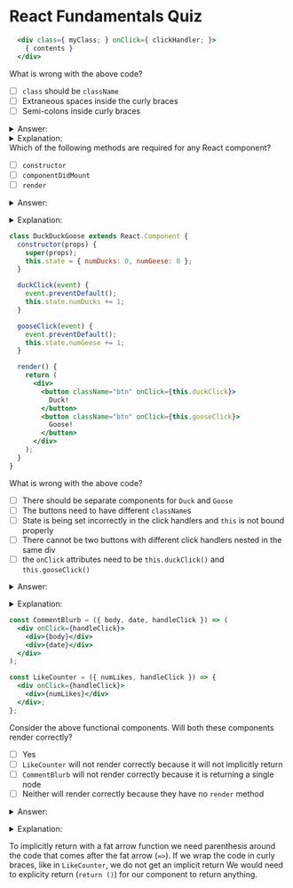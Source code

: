 # React Fundamentals Quiz

```jsx
  <div class={ myClass; } onClick={ clickHandler; }>
    { contents }
  </div>
```

What is wrong with the above code?
- [ ] `class` should be `className`
- [ ] Extraneous spaces inside the curly braces
- [ ] Semi-colons inside curly braces

<details><summary>Answer:</summary>

- `class` should be `className`
- Semi-colons inside curly braces</details>
<details><summary>Explanation:</summary>

`jsx` is converted to `js` code before giving it to the browser.  `class` is a reserved word in javascript and therefore causes trouble once the code is in javascript.  React requires using `className` to specify the html class that you want. Additionally, the semi colons cause trouble when converting the `jsx` into javascript because it signifies the completion of a line in javascript.</details>
Which of the following methods are required for any React component?
- [ ] `constructor`
- [ ] `componentDidMount`
- [ ] `render`

<details><summary>Answer:</summary>

`render`</details>
<details><summary>Explanation:</summary>

`constructor` and `componentDidMount` are inherited and therfore don't need to be explicitly written in any React component we create.  `render` is required because the React component needs to return _something_ that will converted to javascript and sent to the browser to render.</details>
```jsx
class DuckDuckGoose extends React.Component {
  constructor(props) {
    super(props);
    this.state = { numDucks: 0, numGeese: 0 };
  }

  duckClick(event) {
    event.preventDefault();
    this.state.numDucks += 1;
  }

  gooseClick(event) {
    event.preventDefault();
    this.state.numGeese += 1;
  }

  render() {
    return (
      <div>
        <button className="btn" onClick={this.duckClick}>
          Duck!
        </button>
        <button className="btn" onClick={this.gooseClick}>
          Goose!
        </button>
      </div>
    );
  }
}
```

What is wrong with the above code?
- [ ] There should be separate components for `Duck` and `Goose`
- [ ] The buttons need to have different `className`s
- [ ] State is being set incorrectly in the click handlers and `this` is not bound properly
- [ ] There cannot be two buttons with different click handlers nested in the same
  div
- [ ] the `onClick` attributes need to be `this.duckClick()` and `this.gooseClick()`

<details><summary>Answer:</summary>

State is being set incorrectly in the click handlers and `this` is not bound properly</details>
<details><summary>Explanation:</summary>

The context of `this` in the `duckClick` and `gooseClick` methods will be the `window` when the methods are invoked.  We want the context of `this` to be component itself so that we can access the local state and update it correctly.  To do this, we need to bind the context of `this` so that it will be correct in our methods.</details>
```jsx
const CommentBlurb = ({ body, date, handleClick }) => (
  <div onClick={handleClick}>
    <div>{body}</div>
    <div>{date}</div>
  </div>
);

const LikeCounter = ({ numLikes, handleClick }) => {
  <div onClick={handleClick}>
    <div>{numLikes}</div>
  </div>;
};
```

Consider the above functional components. Will both these components render correctly?
- [ ] Yes
- [ ] `LikeCounter` will not render correctly because it will not implicitly return
- [ ] `CommentBlurb` will not render correctly because it is returning a single node
- [ ] Neither will render correctly because they have no `render` method

<details><summary>Answer:</summary>

`LikeCounter` will not render correctly because it will not implicitly return</details>
<details><summary>Explanation:</details>

To implicitly return with a fat arrow function we need parenthesis around the code that comes after the fat arrow (`=>`).  If we wrap the code in curly braces, like in `LikeCounter`, we do not get an implicit return  We would need to explicity return (`return ()`) for our component to return anything.</details>
